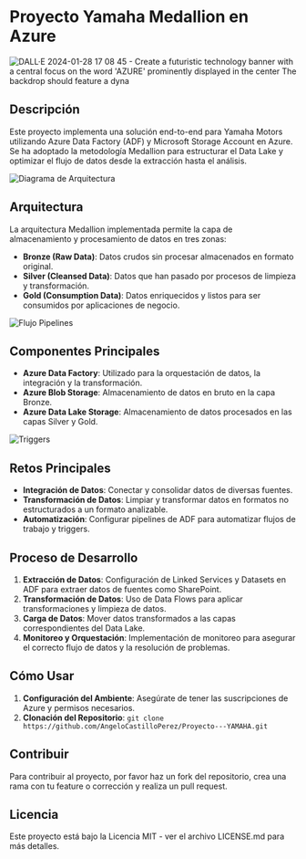 # Proyecto Yamaha Medallion en Azure

![DALL·E 2024-01-28 17 08 45 - Create a futuristic technology banner with a central focus on the word 'AZURE' prominently displayed in the center  The backdrop should feature a dyna](https://github.com/AngeloCastilloPerez/Proyecto---YAMAHA/assets/107339963/4f2151e3-16fe-4154-8177-4c737b9f65dc)

## Descripción
Este proyecto implementa una solución end-to-end para Yamaha Motors utilizando Azure Data Factory (ADF) y Microsoft Storage Account en Azure. Se ha adoptado la metodología Medallion para estructurar el Data Lake y optimizar el flujo de datos desde la extracción hasta el análisis.

![Diagrama de Arquitectura](https://github.com/AngeloCastilloPerez/Proyecto---YAMAHA/assets/107339963/9769b559-b077-4f5c-aa8c-f2ead7f3b8b3)

## Arquitectura
La arquitectura Medallion implementada permite la capa de almacenamiento y procesamiento de datos en tres zonas:
- **Bronze (Raw Data)**: Datos crudos sin procesar almacenados en formato original.
- **Silver (Cleansed Data)**: Datos que han pasado por procesos de limpieza y transformación.
- **Gold (Consumption Data)**: Datos enriquecidos y listos para ser consumidos por aplicaciones de negocio.

![Flujo Pipelines](https://github.com/AngeloCastilloPerez/Proyecto---YAMAHA/assets/107339963/b372b35d-a3d2-472f-af65-79aaf56129e6)

## Componentes Principales
- **Azure Data Factory**: Utilizado para la orquestación de datos, la integración y la transformación.
- **Azure Blob Storage**: Almacenamiento de datos en bruto en la capa Bronze.
- **Azure Data Lake Storage**: Almacenamiento de datos procesados en las capas Silver y Gold.

![Triggers](https://github.com/AngeloCastilloPerez/Proyecto---YAMAHA/assets/107339963/d3caef34-cfd5-4b85-ab5c-da1e6df5f2f2)

## Retos Principales
- **Integración de Datos**: Conectar y consolidar datos de diversas fuentes.
- **Transformación de Datos**: Limpiar y transformar datos en formatos no estructurados a un formato analizable.
- **Automatización**: Configurar pipelines de ADF para automatizar flujos de trabajo y triggers.

## Proceso de Desarrollo
1. **Extracción de Datos**: Configuración de Linked Services y Datasets en ADF para extraer datos de fuentes como SharePoint.
2. **Transformación de Datos**: Uso de Data Flows para aplicar transformaciones y limpieza de datos.
3. **Carga de Datos**: Mover datos transformados a las capas correspondientes del Data Lake.
4. **Monitoreo y Orquestación**: Implementación de monitoreo para asegurar el correcto flujo de datos y la resolución de problemas.

## Cómo Usar
1. **Configuración del Ambiente**: Asegúrate de tener las suscripciones de Azure y permisos necesarios.
2. **Clonación del Repositorio**: `git clone https://github.com/AngeloCastilloPerez/Proyecto---YAMAHA.git`

## Contribuir
Para contribuir al proyecto, por favor haz un fork del repositorio, crea una rama con tu feature o corrección y realiza un pull request.



## Licencia
Este proyecto está bajo la Licencia MIT - ver el archivo LICENSE.md para más detalles.
